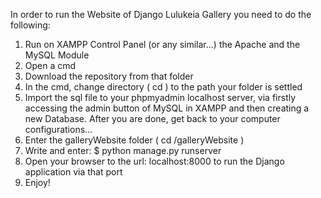 In order to run the Website of Django Lulukeia Gallery you need to do the following:

1. Run on XAMPP Control Panel (or any similar...) the Apache and the MySQL Module
2. Open a cmd
3. Download the repository from that folder
4. In the cmd, change directory ( cd <path> ) to the path your folder is settled
5. Import the sql file to your phpmyadmin localhost server, via firstly accessing the admin button of MySQL in XAMPP and then creating a new Database. After you are done, get back to your computer configurations...
6. Enter the galleryWebsite folder ( cd <path>/galleryWebsite )
7. Write and enter: $ python manage.py runserver
8. Open your browser to the url: localhost:8000 to run the Django application via that port
9. Enjoy! 
